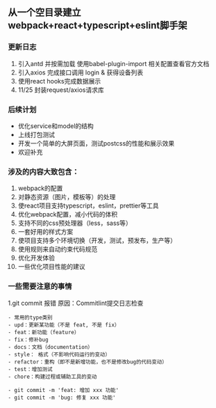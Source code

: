 ## 从一个空目录建立webpack+react+typescript+eslint脚手架

### 更新日志

1. 引入antd 并按需加载 使用babel-plugin-import 相关配置查看官方文档
2. 引入axios 完成接口调用 login & 获得设备列表
3. 使用react hooks完成数据展示
4. 11/25 封装request/axios请求库

### 后续计划

- 优化service和model的结构 
- 上线打包测试
- 开发一个简单的大屏页面，测试postcss的性能和展示效果
- 欢迎补充

### 涉及的内容大致包含：

1. webpack的配置
2. 对静态资源（图片，模板等）的处理
3. 使react项目支持typescript，eslint，prettier等工具
4. 优化webpack配置，减小代码的体积
5. 支持不同的css预处理器（less，sass等）
6. 一套好用的样式方案
7. 使项目支持多个环境切换（开发，测试，预发布，生产等）
8. 使用规则来自动约束代码规范
9. 优化开发体验
10. 一些优化项目性能的建议

### 一些需要注意的事情
1.git commit 报错 原因：Commitlint提交日志检查

    - 常用的type类别
    - upd：更新某功能（不是 feat, 不是 fix）
    - feat：新功能（feature）
    - fix：修补bug
    - docs：文档（documentation）
    - style： 格式（不影响代码运行的变动）
    - refactor：重构（即不是新增功能，也不是修改bug的代码变动）
    - test：增加测试
    - chore：构建过程或辅助工具的变动

    - git commit -m 'feat: 增加 xxx 功能'
    - git commit -m 'bug: 修复 xxx 功能'